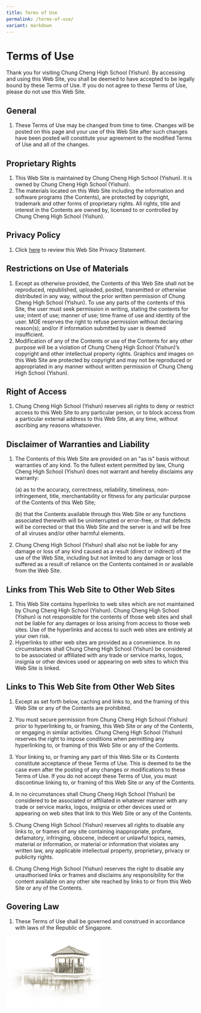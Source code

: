 ```yaml
---
title: Terms of Use
permalink: /terms-of-use/
variant: markdown
---
```

Terms of Use
============

Thank you for visiting Chung Cheng High School (Yishun). By accessing and using this Web Site, you shall be deemed to have accepted to be legally bound by these Terms of Use. If you do not agree to these Terms of Use, please do not use this Web Site.

## General


1.  These Terms of Use may be changed from time to time. Changes will be posted on this page and your use of this Web Site after such changes have been posted will constitute your agreement to the modified Terms of Use and all of the changes.

## Proprietary Rights


1.  This Web Site is maintained by Chung Cheng High School (Yishun). It is owned by Chung Cheng High School (Yishun).
2.  The materials located on this Web Site including the information and software programs (the Contents), are protected by copyright, trademark and other forms of proprietary rights. All rights, title and interest in the Contents are owned by, licensed to or controlled by Chung Cheng High School (Yishun).

## Privacy Policy
1. Click [here](https://www.chungchenghighyishun.moe.edu.sg/privacy/) to review this Web Site Privacy Statement.

## Restrictions on Use of Materials

1.  Except as otherwise provided, the Contents of this Web Site shall not be reproduced, republished, uploaded, posted, transmitted or otherwise distributed in any way, without the prior written permission of Chung Cheng High School (Yishun). To use any parts of the contents of this Site, the user must seek permission in writing, stating the contents for use; intent of use; manner of use; time frame of use and identity of the user. MOE reserves the right to refuse permission without declaring reason(s); and/or if information submitted by user is deemed insufficient.
2.  Modification of any of the Contents or use of the Contents for any other purpose will be a violation of Chung Cheng High School (Yishun)’s copyright and other intellectual property rights. Graphics and images on this Web Site are protected by copyright and may not be reproduced or appropriated in any manner without written permission of Chung Cheng High School (Yishun).

## Right of Access

1.  Chung Cheng High School (Yishun) reserves all rights to deny or restrict access to this Web Site to any particular person, or to block access from a particular external address to this Web Site, at any time, without ascribing any reasons whatsoever.

## Disclaimer of Warranties and Liability

1.  The Contents of this Web Site are provided on an "as is" basis without warranties of any kind. To the fullest extent permitted by law, Chung Cheng High School (Yishun) does not warrant and hereby disclaims any warranty:

	(a)  as to the accuracy, correctness, reliability, timeliness, non-infringement, title, merchantability or fitness for any particular purpose of the Contents of this Web Site;<br>

	(b)  that the Contents available through this Web Site or any functions associated therewith will be uninterrupted or error-free, or that defects will be corrected or that this Web Site and the server is and will be free of all viruses and/or other harmful elements.

2.  Chung Cheng High School (Yishun) shall also not be liable for any damage or loss of any kind caused as a result (direct or indirect) of the use of the Web Site, including but not limited to any damage or loss suffered as a result of reliance on the Contents contained in or available from the Web Site.

## Links from This Web Site to Other Web Sites

1.  This Web Site contains hyperlinks to web sites which are not maintained by Chung Cheng High School (Yishun). Chung Cheng High School (Yishun) is not responsible for the contents of those web sites and shall not be liable for any damages or loss arising from access to those web sites. Use of the hyperlinks and access to such web sites are entirely at your own risk.
2.  Hyperlinks to other web sites are provided as a convenience. In no circumstances shall Chung Cheng High School (Yishun) be considered to be associated or affiliated with any trade or service marks, logos, insignia or other devices used or appearing on web sites to which this Web Site is linked.

## Links to This Web Site from Other Web Sites
       

1.  Except as set forth below, caching and links to, and the framing of this Web Site or any of the Contents are prohibited.

2.  You must secure permission from Chung Cheng High School (Yishun) prior to hyperlinking to, or framing, this Web Site or any of the Contents, or engaging in similar activities.  Chung Cheng High School (Yishun) reserves the right to impose conditions when permitting any hyperlinking to, or framing of this Web Site or any of the Contents.

3.  Your linking to, or framing any part of this Web Site or its Contents constitute acceptance of these Terms of Use. This is deemed to be the case even after the posting of any changes or modifications to these Terms of Use. If you do not accept these Terms of Use, you must discontinue linking to, or framing of this Web Site or any of the Contents.

4.  In no circumstances shall Chung Cheng High School (Yishun) be considered to be associated or affiliated in whatever manner with any trade or service marks, logos, insignia or other devices used or appearing on web sites that link to this Web Site or any of the Contents.

5.  Chung Cheng High School (Yishun) reserves all rights to disable any links to, or frames of any site containing inappropriate, profane, defamatory, infringing, obscene, indecent or unlawful topics, names, material or information, or material or information that violates any written law, any applicable intellectual property, proprietary, privacy or publicity rights.

6.  Chung Cheng High School (Yishun) reserves the right to disable any unauthorised links or frames and disclaims any responsibility for the content available on any other site reached by links to or from this Web Site or any of the Contents.

## Govering Law

1.  These Terms of Use shall be governed and construed in accordance with laws of the Republic of Singapore.

<img src="/images/pavilion.png" style="width:50%">
